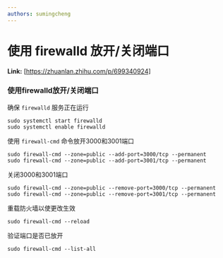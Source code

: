```yaml
---
authors: sumingcheng
---
```

# 使用 firewalld 放开/关闭端口



 **Link:** [https://zhuanlan.zhihu.com/p/699340924]

### 使用firewalld放开/关闭端口  

确保 `firewalld` 服务正在运行

```
sudo systemctl start firewalld
sudo systemctl enable firewalld
```

使用 `firewall-cmd` 命令放开3000和3001端口

```
sudo firewall-cmd --zone=public --add-port=3000/tcp --permanent
sudo firewall-cmd --zone=public --add-port=3001/tcp --permanent
```

关闭3000和3001端口

```
sudo firewall-cmd --zone=public --remove-port=3000/tcp --permanent
sudo firewall-cmd --zone=public --remove-port=3001/tcp --permanent
```

重载防火墙以使更改生效

```
sudo firewall-cmd --reload
```

验证端口是否已放开

```
sudo firewall-cmd --list-all
```
